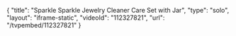 {
    "title": "Sparkle Sparkle Jewelry Cleaner Care Set with Jar",
    "type": "solo",
    "layout": "iframe-static",
    "videoId": "112327821",
    "url": "\/tvpembed\/112327821"
}